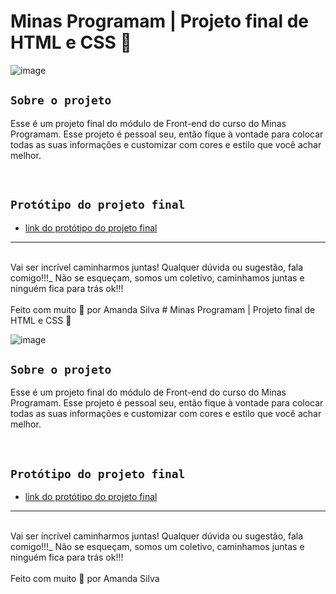 # Minas Programam | Projeto final de HTML e CSS 🚀

![image](https://media.giphy.com/media/968taxwNaAXqZASdcn/giphy.gif)

## `Sobre o projeto`

Esse é um projeto final do módulo de Front-end do curso do Minas Programam.
Esse projeto é pessoal seu, então fique à vontade para colocar todas as suas informações e customizar com
cores e estilo que você achar melhor.

<br>

## `Protótipo do projeto final`

- [link do protótipo do projeto final](https://www.figma.com/file/JDuzZm11EgjSQM9KrviSU1/Portfolio?node-id=0%3A1)

---

<br>
Vai ser incrível caminharmos juntas! Qualquer dúvida ou sugestão, fala comigo!!!_
Não se esqueçam, somos um coletivo, caminhamos juntas e ninguém fica para trás ok!!!
<br><br>
Feito com muito 🤎 por Amanda Silva
# Minas Programam | Projeto final de HTML e CSS 🚀

![image](https://media.giphy.com/media/968taxwNaAXqZASdcn/giphy.gif)

## `Sobre o projeto`

Esse é um projeto final do módulo de Front-end do curso do Minas Programam.
Esse projeto é pessoal seu, então fique à vontade para colocar todas as suas informações e customizar com
cores e estilo que você achar melhor.

<br>

## `Protótipo do projeto final`

- [link do protótipo do projeto final](https://www.figma.com/file/JDuzZm11EgjSQM9KrviSU1/Portfolio?node-id=0%3A1)

---

<br>
Vai ser incrível caminharmos juntas! Qualquer dúvida ou sugestão, fala comigo!!!_
Não se esqueçam, somos um coletivo, caminhamos juntas e ninguém fica para trás ok!!!
<br><br>
Feito com muito 🤎 por Amanda Silva
